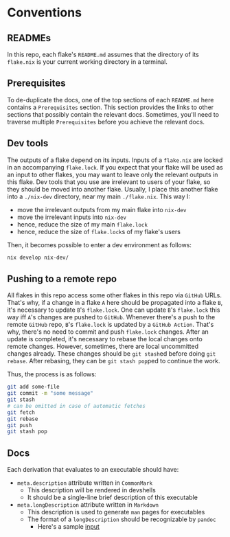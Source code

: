 # Conventions

## READMEs

In this repo, each flake's `README.md` assumes that the directory of its `flake.nix` is your current working directory in a terminal.

## Prerequisites

To de-duplicate the docs, one of the top sections of each `README.md` here contains a `Prerequisites` section. This section provides the links to other sections that possibly contain the relevant docs. Sometimes, you'll need to traverse multiple `Prerequisites` before you achieve the relevant docs.

## Dev tools

The outputs of a flake depend on its inputs. Inputs of a `flake.nix` are locked in an accompanying `flake.lock`.
If you expect that your flake will be used as an input to other flakes, you may want to leave only the relevant outputs in this flake.
Dev tools that you use are irrelevant to users of your flake, so they should be moved into another flake.
Usually, I place this another flake into a `./nix-dev` directory, near my main `./flake.nix`.
This way I:

- move the irrelevant outputs from my main flake into `nix-dev`
- move the irrelevant inputs into `nix-dev`
- hence, reduce the size of my main `flake.lock`
- hence, reduce the size of `flake.lock`s of my flake's users

Then, it becomes possible to enter a dev environment as follows:

```sh
nix develop nix-dev/
```

## Pushing to a remote repo

All flakes in this repo access some other flakes in this repo via `GitHub` URLs.
That's why, if a change in a flake `A` here should be propagated into a flake `B`, it's necessary to update `B`'s `flake.lock`.
One can update `B`'s `flake.lock` this way iff `A`'s changes are pushed to `GitHub`.
Whenever there's a push to the remote `GitHub` repo, `B`'s `flake.lock` is updated by a `GitHub Action`.
That's why, there's no need to commit and push `flake.lock` changes.
After an update is completed, it's necessary to rebase the local changes onto remote changes.
However, sometimes, there are local uncommitted changes already.
These changes should be `git stash`ed before doing `git rebase`.
After rebasing, they can be `git stash pop`ped to continue the work.

Thus, the process is as follows:

```sh
git add some-file
git commit -m "some message"
git stash
# can be omitted in case of automatic fetches
git fetch
git rebase
git push
git stash pop
```

## Docs

Each derivation that evaluates to an executable should have:

- `meta.description` attribute written in `CommonMark`
  - This description will be rendered in devshells
  - It should be a single-line brief description of this executable
- `meta.longDescription` attribute written in `Markdown`
  - This description is used to generate `man` pages for executables
  - The format of a `longDescription` should be recognizable by `pandoc`
    - Here's a sample [input](https://pandoc.org/demo/pandoc.1.md)
